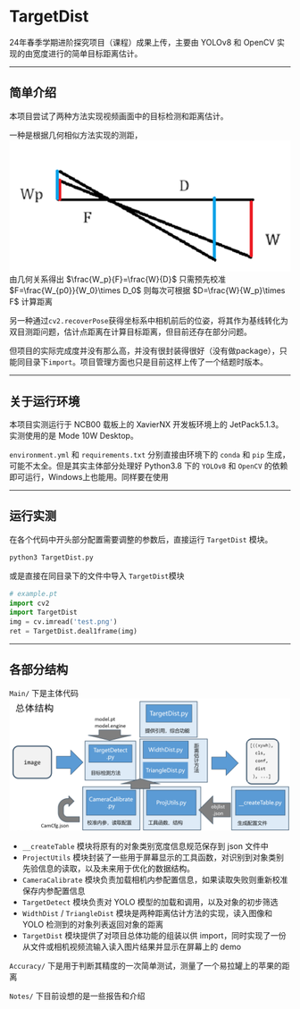 # TargetDist
24年春季学期进阶探究项目（课程）成果上传，主要由 YOLOv8 和 OpenCV 实现的由宽度进行的简单目标距离估计。

----
## 简单介绍
本项目尝试了两种方法实现视频画面中的目标检测和距离估计。

一种是根据几何相似方法实现的测距，
![](./Notes/pic/widthdist.png)
由几何关系得出 $\frac{W_p}{F}=\frac{W}{D}$
只需预先校准 $F=\frac{W_{p0}}{W_0}\times D_0$
则每次可根据 $D=\frac{W}{W_p}\times F$ 计算距离

另一种通过`cv2.recoverPose`获得坐标系中相机前后的位姿，将其作为基线转化为双目测距问题，估计点距离在计算目标距离，但目前还存在部分问题。

但项目的实际完成度并没有那么高，并没有很封装得很好（没有做package），只能同目录下`import`。项目管理方面也只是目前这样上传了一个结题时版本。

----
## 关于运行环境
本项目实测运行于 NCB00 载板上的 XavierNX 开发板环境上的 JetPack5.1.3。实测使用的是 Mode 10W Desktop。

`environment.yml` 和 `requirements.txt` 分别直接由环境下的 `conda` 和 `pip` 生成，可能不太全。但是其实主体部分处理好 Python3.8 下的 `YOLOv8` 和 `OpenCV` 的依赖即可运行，Windows上也能用。同样要在使用

----
## 运行实测
在各个代码中开头部分配置需要调整的参数后，直接运行 `TargetDist` 模块。
```bash
python3 TargetDist.py
```

或是直接在同目录下的文件中导入 `TargetDist`模块
```python
# example.pt
import cv2
import TargetDist
img = cv.imread('test.png')
ret = TargetDist.deal1frame(img)
```

----
## 各部分结构
`Main/` 下是主体代码
![](./Notes/pic/main_struct.png)
- `__createTable` 模块将原有的对象类别宽度信息规范保存到 json 文件中
- `ProjectUtils` 模块封装了一些用于屏幕显示的工具函数，对识别到对象类别先验信息的读取，以及未来用于优化的数据结构。
- `CameraCalibrate` 模块负责加载相机内参配置信息，如果读取失败则重新校准保存内参配置信息
- `TargetDetect` 模块负责对 YOLO 模型的加载和调用，以及对象的初步筛选
- `WidthDist` / `TriangleDist` 模块是两种距离估计方法的实现，读入图像和 YOLO 检测到的对象列表返回对象的距离
- `TargetDist` 模块提供了对项目总体功能的组装以供 import，同时实现了一份从文件或相机视频流输入读入图片结果并显示在屏幕上的 demo

`Accuracy/` 下是用于判断其精度的一次简单测试，测量了一个易拉罐上的苹果的距离

`Notes/` 下目前设想的是一些报告和介绍

